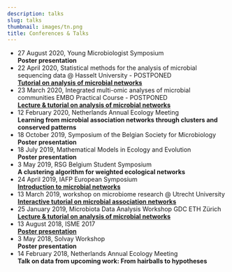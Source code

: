```yaml
---
description: talks
slug: talks
thumbnail: images/tn.png
title: Conferences & Talks
---
```

 
<ul>
  <li>27 August 2020, Young Microbiologist Symposium <br /> <b>Poster presentation</b>
  </li>
    <li> 22 April 2020, Statistical methods for the analysis of microbial sequencing data @ Hasselt University - POSTPONED<br /> <b><a href="https://ramellose.github.io/networktutorials/">Tutorial on analysis of microbial networks</a></b>  
  </li>
  <li> 23 March 2020, Integrated multi-omic analyses of microbial communities EMBO Practical Course - POSTPONED <br /> <b><a href="http://meetings.embo.org/event/20-microbial-communities">Lecture & tutorial on analysis of microbial networks</a></b>  
  </li>
    <li> 12 February 2020, Netherlands Annual Ecology Meeting <br /> <b>Learning from microbial association networks through clusters and conserved patterns</b>  
  </li>
  <li>18 October 2019, Symposium of the Belgian Society for Microbiology <br /> <b>Poster presentation</b>
  </li>
  <li>18 July 2019, Mathematical Models in Ecology and Evolution <br /> <b>Poster presentation</b>
  </li>
  <li>3 May 2019, RSG Belgium Student Symposium <br /> <b> A clustering algorithm for weighted ecological networks </b>
  </li>
  <li>24 April 2019, IAFP European Symposium <br /> <b><a href="https://iafp.confex.com/iafp/euro19/meetingapp.cgi/Paper/19152">Introduction to microbial networks</a></b>
  </li>
  <li>13 March 2019, workshop on microbiome research @ Utrecht University <br /> <b><a href="https://ramellose.github.io/networktutorials/">Interactive tutorial on microbial association networks</a></b>
  </li>
  <li>25 January 2019, Microbiota Data Analysis Workshop GDC ETH Zürich <br /> <b><a href="https://ramellose.github.io/networktutorials/">Lecture & tutorial on analysis of microbial networks</a></b>
  </li>
  <li>13 August 2018, ISME 2017 <br /> <b><a href="https://www.morressier.com/article/5b5199bfb1b87b000ecee5ad">Poster presentation</a></b>
  </li>
  <li>3 May 2018, Solvay Workshop <br /> <b>Poster presentation</b>
  </li>
  <li>14 February 2018, Netherlands Annual Ecology Meeting</b> <br /> <b>Talk on data from upcoming work: From hairballs to hypotheses</b>
  </li>
</ul>
